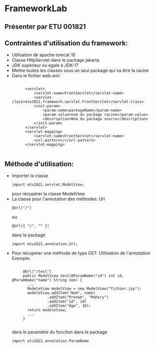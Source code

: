 # FrameworkLab
## Présenter par ETU 001821
## Contraintes d'utilisation du framework:
<ul>
  <li>Utilisation de apache tomcat 10</li>
  <li>Classe HttpServlet dans le package jakarta</li>
  <li>JDK supérieur ou égale à JDK-17</li>
  <li>Mettre toutes les classes sous un seul package qui va être la racine</li>
  <li>Dans le fichier web.xml:
      <pre><code>
      &lt;servlet&gt;
          &lt;servlet-name&gt;FrontServlet&lt;/servlet-name&gt;
          &lt;servlet-class&gt;etu1821.framework.servlet.FrontServlet&lt;/servlet-class&gt;
          &lt;init-param&gt;
              &lt;param-name&gt;packageName&gt;/param-name&gt;
              &lt;param-value&gt;nom du package racine&lt;/param-value&gt;
              &lt;description&gt;Nom du package source&lt;/description&gt;
          &lt;/init-param&gt;
      &lt;/servlet&gt;
      &lt;servlet-mapping&gt;
          &lt;servlet-name&gt;FrontServlet&lt;/servlet-name&gt;
          &lt;url-pattern&gt;/&lt;/url-pattern&gt;
      &lt;/servlet-mapping&gt;
       </code></pre>
  </li>
</ul>
<h2> Méthode d'utilisation:</h2>
<ul>
  <li>Importer la classe <pre><code>import etu1821.servlet.ModelView;</code></pre> pour récupérer la classe ModelView</li>
  <li>La classe pour l'annotation des méthodes: Url<pre><code>@Url("/")</code></pre> ou <pre><code>@Url({ "/", "" })</code></pre> dans le package <pre><code>import etu1821.annotation.Url;</code></pre></li>
  <li>Pour récupérer une méthode de type GET: Utilisation de l'annotation 
    Exemple:
    <pre><code>
     @Url("/test")
     public ModelView test(@ParamName("id") int id, @ParamName("name") String nom) { 
       ...
       ModeleView modelView = new ModelView("fichier.jsp");
       modeleView.addItem("Nom", name)
                .addItem("Prenom", "Mahery")
                .addItem("id", id)
                .addItem("Age", 18);
       return modeleView;
       ...
     }
    </code></pre> 
    dans le paramètre du fonction  dans le package <pre><code>import etu1821.annotation.ParamName</code></pre></li>
</ul>
